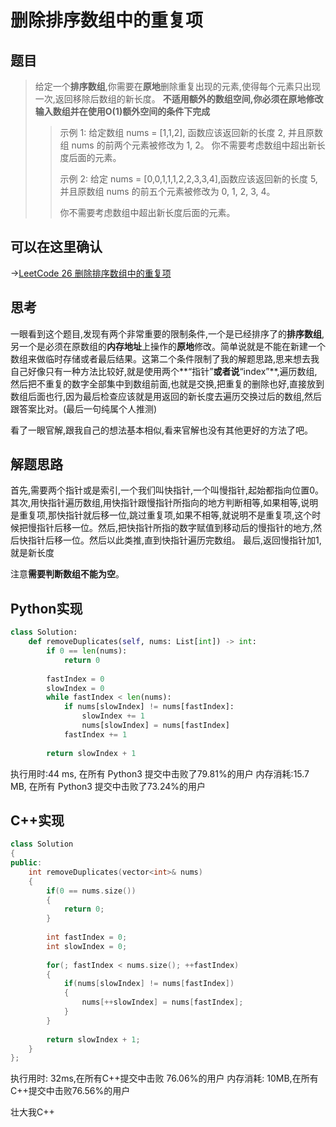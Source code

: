 # 删除排序数组中的重复项
## 题目
> 给定一个**排序数组**,你需要在**原地**删除重复出现的元素,使得每个元素只出现一次,返回移除后数组的新长度。
> **不适用额外的数组空间,你必须在原地修改输入数组并在使用O(1)额外空间的条件下完成**
>> 示例 1:
>> 给定数组 nums = [1,1,2], 函数应该返回新的长度 2, 并且原数组 nums 的前两个元素被修改为 1, 2。 
>> 你不需要考虑数组中超出新长度后面的元素。
>>
>> 示例 2:
>> 给定 nums = [0,0,1,1,1,2,2,3,3,4],函数应该返回新的长度 5, 并且原数组 nums 的前五个元素被修改为 0, 1, 2, 3, 4。
>>
>> 你不需要考虑数组中超出新长度后面的元素。

## 可以在这里确认
->[LeetCode 26 删除排序数组中的重复项](https://leetcode-cn.com/problems/remove-duplicates-from-sorted-array/)

## 思考
一眼看到这个题目,发现有两个非常重要的限制条件,一个是已经排序了的**排序数组**,另一个是必须在原数组的**内存地址**上操作的**原地**修改。简单说就是不能在新建一个数组来做临时存储或者最后结果。这第二个条件限制了我的解题思路,思来想去我自己好像只有一种方法比较好,就是使用两个**“指针”**或者说**“index”**,遍历数组,然后把不重复的数字全部集中到数组前面,也就是交换,把重复的删除也好,直接放到数组后面也行,因为最后检查应该就是用返回的新长度去遍历交换过后的数组,然后跟答案比对。(最后一句纯属个人推测)

看了一眼官解,跟我自己的想法基本相似,看来官解也没有其他更好的方法了吧。

## 解题思路
首先,需要两个指针或是索引,一个我们叫快指针,一个叫慢指针,起始都指向位置0。
其次,用快指针遍历数组,用快指针跟慢指针所指向的地方判断相等,如果相等,说明是重复项,那快指针就后移一位,跳过重复项,如果不相等,就说明不是重复项,这个时候把慢指针后移一位。然后,把快指针所指的数字赋值到移动后的慢指针的地方,然后快指针后移一位。然后以此类推,直到快指针遍历完数组。
最后,返回慢指针加1,就是新长度

注意**需要判断数组不能为空**。

## Python实现
```python
class Solution:
    def removeDuplicates(self, nums: List[int]) -> int:
        if 0 == len(nums):
            return 0
        
        fastIndex = 0
        slowIndex = 0
        while fastIndex < len(nums):
            if nums[slowIndex] != nums[fastIndex]:
                slowIndex += 1
                nums[slowIndex] = nums[fastIndex]
            fastIndex += 1
                
        return slowIndex + 1
```
执行用时:44 ms, 在所有 Python3 提交中击败了79.81%的用户
内存消耗:15.7 MB, 在所有 Python3 提交中击败了73.24%的用户

## C++实现
```cpp
class Solution 
{
public:
    int removeDuplicates(vector<int>& nums) 
    {
        if(0 == nums.size())
        {
            return 0;            
        }
        
        int fastIndex = 0;
        int slowIndex = 0;
        
        for(; fastIndex < nums.size(); ++fastIndex)
        {
            if(nums[slowIndex] != nums[fastIndex])
            {
                nums[++slowIndex] = nums[fastIndex];                
            }
        }
        
        return slowIndex + 1;
    }
};
```
执行用时: 32ms,在所有C++提交中击败 76.06%的用户
内存消耗: 10MB,在所有C++提交中击败76.56%的用户

壮大我C++